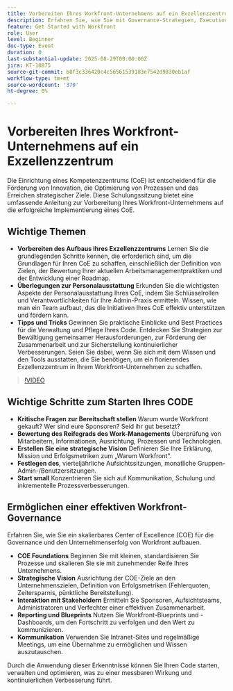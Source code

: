 ```yaml
---
title: Vorbereiten Ihres Workfront-Unternehmens auf ein Exzellenzzentrum
description: Erfahren Sie, wie Sie mit Governance-Strategien, Executive Sponsoring und Best Practices ein Workfront Center of Excellence starten und skalieren.
feature: Get Started with Workfront
role: User
level: Beginner
doc-type: Event
duration: 0
last-substantial-update: 2025-08-29T00:00:00Z
jira: KT-18875
source-git-commit: b8f3c336420c4c56561539183e7542d9830eb1af
workflow-type: tm+mt
source-wordcount: '370'
ht-degree: 0%

---
```



# Vorbereiten Ihres Workfront-Unternehmens auf ein Exzellenzzentrum

Die Einrichtung eines Kompetenzzentrums (CoE) ist entscheidend für die Förderung von Innovation, die Optimierung von Prozessen und das Erreichen strategischer Ziele. Diese Schulungssitzung bietet eine umfassende Anleitung zur Vorbereitung Ihres Workfront-Unternehmens auf die erfolgreiche Implementierung eines CoE.

## Wichtige Themen

* **Vorbereiten des Aufbaus Ihres Exzellenzzentrums** Lernen Sie die grundlegenden Schritte kennen, die erforderlich sind, um die Grundlagen für Ihren CoE zu schaffen, einschließlich der Definition von Zielen, der Bewertung Ihrer aktuellen Arbeitsmanagementpraktiken und der Entwicklung einer Roadmap.
* **Überlegungen zur Personalausstattung** Erkunden Sie die wichtigsten Aspekte der Personalausstattung Ihres CoE, indem Sie Schlüsselrollen und Verantwortlichkeiten für Ihre Admin-Praxis ermitteln. Wissen, wie man ein Team aufbaut, das die Initiativen Ihres CoE effektiv unterstützen und fördern kann.
* **Tipps und Tricks** Gewinnen Sie praktische Einblicke und Best Practices für die Verwaltung und Pflege Ihres Code. Entdecken Sie Strategien zur Bewältigung gemeinsamer Herausforderungen, zur Förderung der Zusammenarbeit und zur Sicherstellung kontinuierlicher Verbesserungen. Seien Sie dabei, wenn Sie sich mit dem Wissen und den Tools ausstatten, die Sie benötigen, um ein florierendes Exzellenzzentrum in Ihrem Workfront-Unternehmen zu schaffen.

>[!VIDEO](https://video.tv.adobe.com/v/3471495/?learn=on&enablevpops)

## Wichtige Schritte zum Starten Ihres CODE

* **Kritische Fragen zur Bereitschaft stellen** Warum wurde Workfront gekauft? Wer sind eure Sponsoren? Seid ihr gut besetzt?
* **Bewertung des Reifegrads des Work-Managements** Überprüfung von Mitarbeitern, Informationen, Ausrichtung, Prozessen und Technologien.
* **Erstellen Sie eine strategische Vision** Definieren Sie Ihre Erklärung, Mission und Erfolgsmetriken zum „Warum Workfront&quot;.
* **Festlegen des**, vierteljährliche Aufsichtssitzungen, monatliche Gruppen-Admin-/Benutzersitzungen.
* **Start small** Konzentrieren Sie sich auf Kommunikation, Schulung und inkrementelle Prozessverbesserungen.

## Ermöglichen einer effektiven Workfront-Governance

Erfahren Sie, wie Sie ein skalierbares Center of Excellence (COE) für die Governance und den Unternehmenserfolg von Workfront aufbauen.

* **COE Foundations** Beginnen Sie mit kleinen, standardisieren Sie Prozesse und skalieren Sie sie mit zunehmender Reife Ihres Unternehmens.
* **Strategische Vision** Ausrichtung der COE-Ziele an den Unternehmenszielen, Definition von Erfolgsmetriken (Fehlerquoten, Zeitersparnis, pünktliche Bereitstellung).
* **Interaktion mit Stakeholdern** Ermitteln Sie Sponsoren, Aufsichtsteams, Administratoren und Verfechter einer effektiven Zusammenarbeit.
* **Reporting und Blueprints** Nutzen Sie Workfront-Blueprints und -Dashboards, um den Fortschritt zu verfolgen und den Wert zu kommunizieren.
* **Kommunikation** Verwenden Sie Intranet-Sites und regelmäßige Meetings, um eine Übernahme zu ermöglichen und Wissen auszutauschen.

Durch die Anwendung dieser Erkenntnisse können Sie Ihren Code starten, verwalten und optimieren, was zu einer messbaren Wirkung und kontinuierlichen Verbesserung führt.